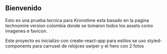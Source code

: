 ## Bienvenido
Esto es una prueba tecnica para Kronotime
esta basado en la pagina technomire version colombia
donde se tomaron todos los assets como imagenes e favicon.

Este proyecto es inicializo con create-react-app
para estilos se uso styled-components
para carrusel de relojces swiper y el hero con 2 fotos
 

